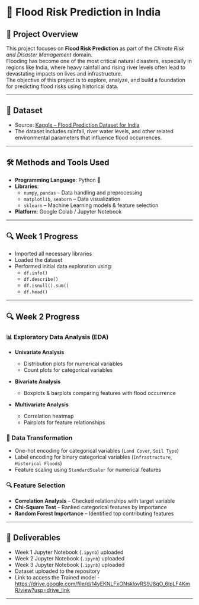 # 🌊 Flood Risk Prediction in India

## 📌 Project Overview
This project focuses on **Flood Risk Prediction** as part of the *Climate Risk and Disaster Management* domain.  
Flooding has become one of the most critical natural disasters, especially in regions like India, where heavy rainfall and rising river levels often lead to devastating impacts on lives and infrastructure.  
The objective of this project is to explore, analyze, and build a foundation for predicting flood risks using historical data.

---

## 📂 Dataset
- Source: [Kaggle – Flood Prediction Dataset for India](https://www.kaggle.com/datasets/s3programmer/flood-risk-in-india)  
- The dataset includes rainfall, river water levels, and other related environmental parameters that influence flood occurrences.

---

## 🛠️ Methods and Tools Used
- **Programming Language**: Python 🐍  
- **Libraries**:  
  - `numpy`, `pandas` – Data handling and preprocessing  
  - `matplotlib`, `seaborn` – Data visualization  
  - `sklearn` – Machine Learning models & feature selection  
- **Platform**: Google Colab / Jupyter Notebook  

---

## 🔍 Week 1 Progress
- Imported all necessary libraries  
- Loaded the dataset  
- Performed initial data exploration using:  
  - `df.info()`  
  - `df.describe()`  
  - `df.isnull().sum()`  
  - `df.head()`  

---

## 🔍 Week 2 Progress
### 📊 Exploratory Data Analysis (EDA)
- **Univariate Analysis**  
  - Distribution plots for numerical variables  
  - Count plots for categorical variables  

- **Bivariate Analysis**  
  - Boxplots & barplots comparing features with flood occurrence  

- **Multivariate Analysis**  
  - Correlation heatmap  
  - Pairplots for feature relationships  

### 🔧 Data Transformation
- One-hot encoding for categorical variables (`Land Cover`, `Soil Type`)  
- Label encoding for binary categorical variables (`Infrastructure`, `Historical Floods`)  
- Feature scaling using `StandardScaler` for numerical features  

### 🔍 Feature Selection
- **Correlation Analysis** – Checked relationships with target variable  
- **Chi-Square Test** – Ranked categorical features by importance  
- **Random Forest Importance** – Identified top contributing features  

---

## 📌 Deliverables
- Week 1 Jupyter Notebook (`.ipynb`) uploaded  
- Week 2 Jupyter Notebook (`.ipynb`) uploaded
- Week 3 Jupyter Notebook (`.ipynb`) uploaded
- Dataset uploaded to the repository  
- Link to access the Trained model - https://drive.google.com/file/d/14yEKNLFxONsklovRS9J8qO_6lpLF4KmR/view?usp=drive_link
---
